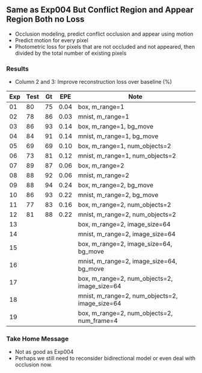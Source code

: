## Same as Exp004 But Conflict Region and Appear Region Both no Loss

- Occlusion modeling, predict conflict occlusion and appear using motion
- Predict motion for every pixel
- Photometric loss for pixels that are not occluded and not appeared, then divided by the total number of existing pixels

### Results

- Column 2 and 3: Improve reconstruction loss over baseline (%) 

| Exp  | Test | Gt   | EPE  | Note |
| ---- | ---- | ---- | ---- | ---- | 
| 01 | 80 | 75 | 0.04 | box, m_range=1 |
| 02 | 78 | 86 | 0.03 | mnist, m_range=1 |
| 03 | 86 | 93 | 0.14 | box, m_range=1, bg_move |
| 04 | 84 | 91 | 0.14 | mnist, m_range=1, bg_move |
| 05 | 69 | 69 | 0.10 | box, m_range=1, num_objects=2 |
| 06 | 73 | 81 | 0.12 | mnist, m_range=1, num_objects=2 |
| 07 | 89 | 87 | 0.06 | box, m_range=2 |
| 08 | 88 | 92 | 0.06 | mnist, m_range=2 |
| 09 | 88 | 94 | 0.24 | box, m_range=2, bg_move |
| 10 | 86 | 93 | 0.22 | mnist, m_range=2, bg_move |
| 11 | 77 | 83 | 0.16 | box, m_range=2, num_objects=2 |
| 12 | 81 | 88 | 0.22 | mnist, m_range=2, num_objects=2 |
| 13 |  |  |  | box, m_range=2, image_size=64 |
| 14 |  |  |  | mnist, m_range=2, image_size=64 |
| 15 |  |  |  | box, m_range=2, image_size=64, bg_move |
| 16 |  |  |  | mnist, m_range=2, image_size=64, bg_move |
| 17 |  |  |  | box, m_range=2, num_objects=2, image_size=64 |
| 18 |  |  |  | mnist, m_range=2, num_objects=2, image_size=64 |
| 19 |  |  |  | box, m_range=2, num_objects=2, num_frame=4 |

### Take Home Message

- Not as good as Exp004 
- Perhaps we still need to reconsider bidirectional model or even deal with occlusion now.
